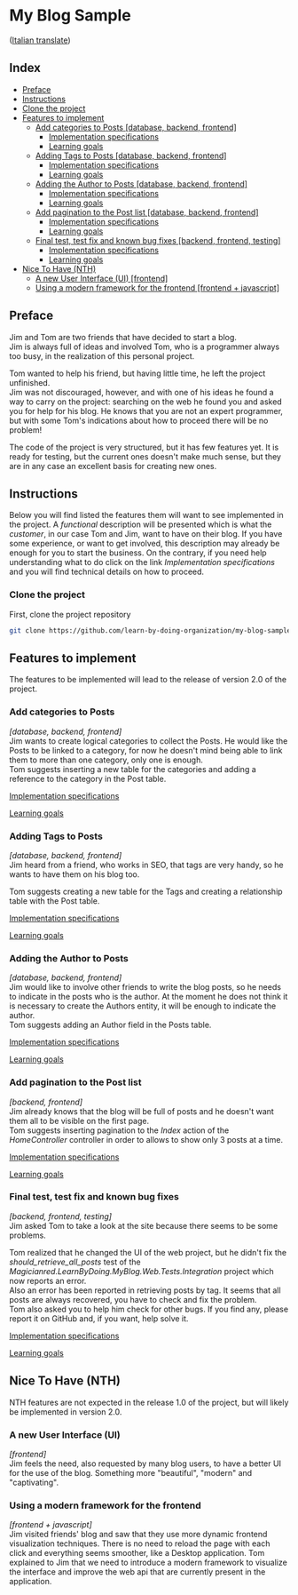 # My Blog Sample
([Italian translate](README_IT.md))

## Index

- [Preface](#preface)  
- [Instructions](#instructions)  
- [Clone the project](#clone-the-project)  
- [Features to implement](#features-to-implement)  
    - [Add categories to Posts [database, backend, frontend]](#add-categories-to-posts)
        - [Implementation specifications](Features/PostCategories_IT.md) 
        - [Learning goals](LearningGoals/PostCategories_IT.md)  
    - [Adding Tags to Posts [database, backend, frontend]](#adding-tags-to-posts)
        - [Implementation specifications](Features/PostTags_IT.md) 
        - [Learning goals](LearningGoals/PostTags_IT.md)  
    - [Adding the Author to Posts [database, backend, frontend]](#adding-the-author-to-posts)
        - [Implementation specifications](Features/PostAuthor_IT.md) 
        - [Learning goals](LearningGoals/PostAuthor_IT.md)  
    - [Add pagination to the Post list [database, backend, frontend]](#add-pagination-to-the-post-list)
        - [Implementation specifications](Features/PostPagination_IT.md) 
        - [Learning goals](LearningGoals/PostPagination_IT.md)  
    - [Final test, test fix and known bug fixes [backend, frontend, testing]](#final-test,-test-fix-and-known-bug-fixes)
        - [Implementation specifications](Features/BugFixing_IT.md) 
        - [Learning goals](LearningGoals/BugFixing_IT.md)  
- [Nice To Have (NTH)](#nice-to-have-(nth))  
    - [A new User Interface (UI) [frontend]](#a-new-user-interface-(ui))  
    - [Using a modern framework for the frontend [frontend + javascript]](#using-a-modern-framework-for-the-frontend)  

## Preface
Jim and Tom are two friends that have decided to start a blog.  
Jim is always full of ideas and involved Tom, who is a programmer always too busy, in the realization of this personal project.  

Tom wanted to help his friend, but having little time, he left the project unfinished.  
Jim was not discouraged, however, and with one of his ideas he found a way to carry on the project: searching on the web he found you and asked you for help for his blog. He knows that you are not an expert programmer, but with some Tom's indications about how to proceed there will be no problem!  

The code of the project is very structured, but it has few features yet. It is ready for testing, but the current ones doesn't make much sense, but they are in any case an excellent basis for creating new ones.  

## Instructions
Below you will find listed the features them will want to see implemented in the project. A *functional* description will be presented which is what the *customer*, in our case Tom and Jim, want to have on their blog. If you have some experience, or want to get involved, this description may already be enough for you to start the business. On the contrary, if you need help understanding what to do click on the link *Implementation specifications* and you will find technical details on how to proceed.  

### Clone the project
First, clone the project repository

```bash
git clone https://github.com/learn-by-doing-organization/my-blog-sample.git
```

## Features to implement
The features to be implemented will lead to the release of version 2.0 of the project.  

### Add categories to Posts
*[database, backend, frontend]*  
Jim wants to create logical categories to collect the Posts. He would like the Posts to be linked to a category, for now he doesn't mind being able to link them to more than one category, only one is enough.  
Tom suggests inserting a new table for the categories and adding a reference to the category in the Post table.  

[Implementation specifications](Features/PostCategories.md)  

[Learning goals](LearningGoals/PostCategories.md)  

### Adding Tags to Posts
*[database, backend, frontend]*  
Jim heard from a friend, who works in SEO, that tags are very handy, so he wants to have them on his blog too.  

Tom suggests creating a new table for the Tags and creating a relationship table with the Post table.  

[Implementation specifications](Features/PostTags.md)  

[Learning goals](LearningGoals/PostTags.md)  

### Adding the Author to Posts
*[database, backend, frontend]*  
Jim would like to involve other friends to write the blog posts, so he needs to indicate in the posts who is the author. At the moment he does not think it is necessary to create the Authors entity, it will be enough to indicate the author.  
Tom suggests adding an Author field in the Posts table.  

[Implementation specifications](Features/PostAuthor.md)  

[Learning goals](LearningGoals/PostAuthor.md)  

### Add pagination to the Post list
*[backend, frontend]*  
Jim already knows that the blog will be full of posts and he doesn't want them all to be visible on the first page.  
Tom suggests inserting pagination to the *Index* action of the *HomeController* controller in order to allows to show only 3 posts at a time.  

[Implementation specifications](Features/PostPagination.md)  

[Learning goals](LearningGoals/PostPagination.md)  

### Final test, test fix and known bug fixes
*[backend, frontend, testing]*  
Jim asked Tom to take a look at the site because there seems to be some problems.

Tom realized that he changed the UI of the web project, but he didn't fix the *should_retrieve_all_posts* test of the *Magicianred.LearnByDoing.MyBlog.Web.Tests.Integration* project which now reports an error.  
Also an error has been reported in retrieving posts by tag. It seems that all posts are always recovered, you have to check and fix the problem.  
Tom also asked you to help him check for other bugs. If you find any, please report it on GitHub and, if you want, help solve it.  

[Implementation specifications](Features/TestingAndBugFixing.md)  

[Learning goals](LearningGoals/TestingAndBugFixing.md)  

## Nice To Have (NTH)
NTH features are not expected in the release 1.0 of the project, but will likely be implemented in version 2.0.  

### A new User Interface (UI)
*[frontend]*  
Jim feels the need, also requested by many blog users, to have a better UI for the use of the blog. Something more "beautiful", "modern" and "captivating".  

### Using a modern framework for the frontend
*[frontend + javascript]*  
Jim visited friends' blog and saw that they use more dynamic frontend visualization techniques. There is no need to reload the page with each click and everything seems smoother, like a Desktop application. Tom explained to Jim that we need to introduce a modern framework to visualize the interface and improve the web api that are currently present in the application.
